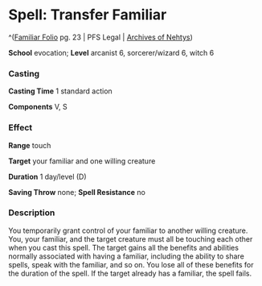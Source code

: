 # Spell: Transfer Familiar

^([Familiar Folio][ss-transfer-familiar] pg. 23 | PFS Legal | [Archives of Nehtys][sn-transfer-familiar])

**School** evocation; **Level** arcanist 6, sorcerer/wizard 6, witch 6

### Casting

**Casting Time** 1 standard action  

**Components** V, S

### Effect

**Range** touch  

**Target** your familiar and one willing creature  

**Duration** 1 day/level (D)  

**Saving Throw** none; **Spell Resistance** no

### Description

You temporarily grant control of your familiar to another willing creature. You, your familiar, and the target creature must all be touching each other when you cast this spell. The target gains all the benefits and abilities normally associated with having a familiar, including the ability to share spells, speak with the familiar, and so on. You lose all of these benefits for the duration of the spell. If the target already has a familiar, the spell fails.

[ss-transfer-familiar]: http://paizo.com/products/btpy98d3
[sn-transfer-familiar]: http://www.archivesofnethys.com/SpellDisplay.aspx?ItemName=Transfer%20Familiar